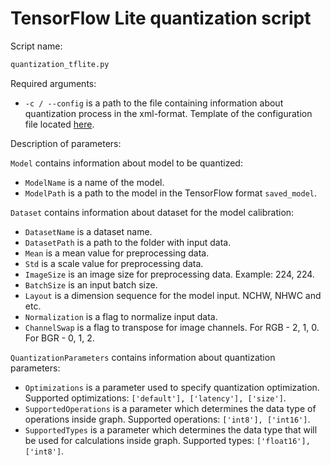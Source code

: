 # TensorFlow Lite quantization script

Script name:

```bash
quantization_tflite.py
```

Required arguments:

- `-c / --config` is a path to the file containing information
  about quantization process in the xml-format. Template of the configuration file
  located [here][config_path].

Description of parameters:

`Model` contains information about model to be quantized:
- `ModelName` is a name of the model.
- `ModelPath` is a path to the model in the TensorFlow format `saved_model`.

`Dataset` contains information about dataset for the model calibration:
- `DatasetName` is a dataset name.
- `DatasetPath` is a path to the folder with input data.
- `Mean` is a mean value for preprocessing data.
- `Std` is a scale value for preprocessing data.
- `ImageSize` is an image size for preprocessing data. Example: 224, 224.
- `BatchSize` is an input batch size.
- `Layout` is a dimension sequence for the model input. NCHW, NHWC and etc.
- `Normalization` is a flag to normalize input data.
- `ChannelSwap` is a flag to transpose for image channels. For RGB - 2, 1, 0. For BGR - 0, 1, 2.

`QuantizationParameters` contains information about quantization parameters:
- `Optimizations` is a parameter used to specify quantization optimization.
  Supported optimizations: `['default'], ['latency'], ['size']`.
- `SupportedOperations` is a parameter which determines the data type of operations inside graph.
  Supported operations: `['int8'], ['int16']`.
- `SupportedTypes` is a parameter which determines the data type that will be used for
  calculations inside graph. Supported types: `['float16'], ['int8']`.


<!-- LINKS -->
[config_path]: ../../configs/tflite_quantization_config_template.xml
